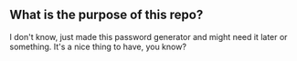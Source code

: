 ## What is the purpose of this repo?

I don't know, just made this password generator and might need it later or something.
It's a nice thing to have, you know?
